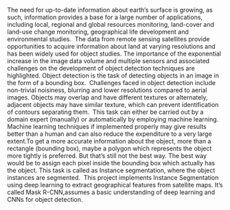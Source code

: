The need for up-to-date information about earth’s surface is growing, as such, information provides a base for a large number of applications, including local, regional and global resources monitoring, land-cover and land-use change monitoring, geographical life development and environmental studies.  The data from remote sensing satellites provide opportunities to acquire information about land at varying resolutions and has been widely used for object studies. The importance of the exponential increase in the image data volume and multiple sensors and associated challenges on the development of object detection techniques are highlighted. Object detection is the task of detecting objects in an image in the form of a bounding box.  Challenges faced in object detection include non-trivial noisiness, blurring and lower resolutions compared to aerial images. Objects may overlap and have different textures or alternately, adjacent objects may have similar texture, which can prevent identification of contours separating them.  This task can either be carried out by a domain expert (manually) or automatically by employing machine learning. Machine learning techniques if implemented properly may give results better than a human and can also reduce the expenditure to a very large extent.To get a more accurate information about the object, more than a rectangle (bounding box), maybe a polygon which represents the object more tightly is preferred. But that’s still not the best way. The best way would be to assign each pixel inside the bounding box which actually has the object. This task is called as Instance segmentation, where the object instances are segmented.  This project implements Instance Segmentation using deep learning to extract geographical features from satellite maps. It’s called Mask R-CNN,assumes a basic understanding of deep learning and CNNs for object detection.  
